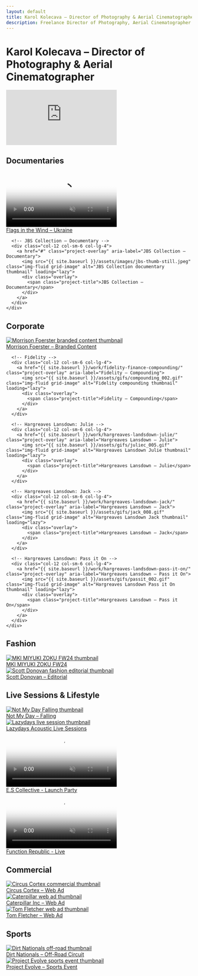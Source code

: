 ```yaml
---
layout: default
title: Karol Kolecava – Director of Photography & Aerial Cinematographer
description: Freelance Director of Photography, Aerial Cinematographer and Camera Operator from Slovakia working around London and the UK with 5 years of experience.
---
```


<div class="container mt-5 pt-5">

  <!-- Page H1 for SEO and accessibility -->
  <h1 class="visually-hidden">Karol Kolecava – Director of Photography & Aerial Cinematographer</h1>

  <!-- Hero video section -->
  <section class="video-hero-container ratio ratio-16x9" aria-label="Showreel">
    <iframe
      src="https://www.youtube.com/embed/YOUR_VIDEO_ID?autoplay=1&mute=1&controls=0&showinfo=0&modestbranding=0&rel=0&loop=1&playlist=P56Fe2VRf5Y"
      frameborder="0"
      allow="autoplay; fullscreen"
      class="bg-iframe"
      title="Karol Kolecava Showreel"
    ></iframe>
  </section>

  <!-- Documentaries -->
  <section class="mt-5" aria-labelledby="documentaries-heading">
    <h2 id="documentaries-heading" class="category-headings">Documentaries</h2>
    <div class="row g-4">
      <!-- Flags in the Wind – Ukraine -->
      <div class="col-12 col-sm-6 col-lg-4">
        <a href="{{ site.baseurl }}/work/flags-in-the-wind/" class="project-overlay" aria-label="Flags in the Wind – Ukraine Trailer">
          <video class="img-fluid grid-image" autoplay loop muted playsinline loading="lazy" poster="{{ site.baseurl }}/assets/images/ua_oldman-thumb.jpg">
            <source src="{{ site.baseurl }}/assets/webm/ua_oldman.webm" type="video/webm">
          </video>
          <div class="overlay">
            <span class="project-title">Flags in the Wind – Ukraine</span>
          </div>
        </a>
      </div>

      <!-- JBS Collection – Documentary -->
      <div class="col-12 col-sm-6 col-lg-4">
        <a href="#" class="project-overlay" aria-label="JBS Collection – Documentary">
          <img src="{{ site.baseurl }}/assets/images/jbs-thumb-still.jpeg" class="img-fluid grid-image" alt="JBS Collection documentary thumbnail" loading="lazy">
          <div class="overlay">
            <span class="project-title">JBS Collection – Documentary</span>
          </div>
        </a>
      </div>
    </div>
  </section>

  <!-- Corporate -->
  <section class="mt-5" aria-labelledby="corporate-heading">
    <h2 id="corporate-heading" class="category-headings">Corporate</h2>
    <div class="row g-4">
      <!-- Morrison Foerster -->
      <div class="col-12 col-sm-6 col-lg-4">
        <a href="{{ site.baseurl }}/work/morrison-foerster/" class="project-overlay" aria-label="Morrison Foerster – Branded Content">
          <img src="{{ site.baseurl }}/assets/gifs/mofo_003.gif" class="img-fluid grid-image" alt="Morrison Foerster branded content thumbnail" loading="lazy">
          <div class="overlay">
            <span class="project-title">Morrison Foerster – Branded Content</span>
          </div>
        </a>
      </div>

      <!-- Fidelity -->
      <div class="col-12 col-sm-6 col-lg-4">
        <a href="{{ site.baseurl }}/work/fidelity-finance-compounding/" class="project-overlay" aria-label="Fidelity – Compounding">
          <img src="{{ site.baseurl }}/assets/gifs/compounding_002.gif" class="img-fluid grid-image" alt="Fidelity compounding thumbnail" loading="lazy">
          <div class="overlay">
            <span class="project-title">Fidelity – Compounding</span>
          </div>
        </a>
      </div>

      <!-- Hargreaves Lansdown: Julie -->
      <div class="col-12 col-sm-6 col-lg-4">
        <a href="{{ site.baseurl }}/work/hargreaves-landsdown-julie/" class="project-overlay" aria-label="Hargreaves Lansdown – Julie">
          <img src="{{ site.baseurl }}/assets/gifs/juliec_005.gif" class="img-fluid grid-image" alt="Hargreaves Lansdown Julie thumbnail" loading="lazy">
          <div class="overlay">
            <span class="project-title">Hargreaves Lansdown – Julie</span>
          </div>
        </a>
      </div>

      <!-- Hargreaves Lansdown: Jack -->
      <div class="col-12 col-sm-6 col-lg-4">
        <a href="{{ site.baseurl }}/work/hargreaves-landsdown-jack/" class="project-overlay" aria-label="Hargreaves Lansdown – Jack">
          <img src="{{ site.baseurl }}/assets/gifs/jack_008.gif" class="img-fluid grid-image" alt="Hargreaves Lansdown Jack thumbnail" loading="lazy">
          <div class="overlay">
            <span class="project-title">Hargreaves Lansdown – Jack</span>
          </div>
        </a>
      </div>

      <!-- Hargreaves Lansdown: Pass it On -->
      <div class="col-12 col-sm-6 col-lg-4">
        <a href="{{ site.baseurl }}/work/hargreaves-landsdown-pass-it-on/" class="project-overlay" aria-label="Hargreaves Lansdown – Pass it On">
          <img src="{{ site.baseurl }}/assets/gifs/passit_002.gif" class="img-fluid grid-image" alt="Hargreaves Lansdown Pass it On thumbnail" loading="lazy">
          <div class="overlay">
            <span class="project-title">Hargreaves Lansdown – Pass it On</span>
          </div>
        </a>
      </div>
    </div>
  </section>

  <!-- Fashion -->
  <section class="mt-5" aria-labelledby="fashion-heading">
    <h2 id="fashion-heading" class="category-headings">Fashion</h2>
    <div class="row g-4">
      <div class="col-12 col-sm-6 col-lg-4">
        <a href="{{ site.baseurl }}/work/miyuki-zoku-fw24-campaign/" class="project-overlay" aria-label="MKI MIYUKI ZOKU FW24 Campaign">
          <img src="{{ site.baseurl }}/assets/gifs/mki_002.gif" class="img-fluid grid-image" alt="MKI MIYUKI ZOKU FW24 thumbnail" loading="lazy">
          <div class="overlay">
            <span class="project-title">MKI MIYUKI ZOKU FW24</span>
          </div>
        </a>
      </div>
      <div class="col-12 col-sm-6 col-lg-4">
        <a href="{{ site.baseurl }}/work/scott-donovan/" class="project-overlay" aria-label="Scott Donovan Editorial">
          <img src="{{ site.baseurl }}/assets/gifs/scott_007.gif" class="img-fluid grid-image" alt="Scott Donovan fashion editorial thumbnail" loading="lazy">
          <div class="overlay">
            <span class="project-title">Scott Donovan – Editorial</span>
          </div>
        </a>
      </div>
    </div>
  </section>

  <!-- Music & Lifestyle -->
  <section class="mt-5" aria-labelledby="music-heading">
    <h2 id="music-heading" class="category-headings">Live Sessions & Lifestyle</h2>
    <div class="row g-4">
      <div class="col-12 col-sm-6 col-lg-4">
        <a href="{{ site.baseurl }}/work/not-my-day-falling/" class="project-overlay" aria-label="Not My Day – Falling">
          <img src="{{ site.baseurl }}/assets/gifs/nmd_003.gif" class="img-fluid grid-image" alt="Not My Day Falling thumbnail" loading="lazy">
          <div class="overlay">
            <span class="project-title">Not My Day – Falling</span>
          </div>
        </a>
      </div>
      <div class="col-12 col-sm-6 col-lg-4">
        <a href="{{ site.baseurl }}/work/lazydays-acoustic-live-sessions/" class="project-overlay" aria-label="Lazydays Acoustic Sessions">
          <img src="{{ site.baseurl }}/assets/gifs/mabes_001.gif" class="img-fluid grid-image" alt="Lazydays live session thumbnail" loading="lazy">
          <div class="overlay">
            <span class="project-title">Lazydays Acoustic Live Sessions</span>
          </div>
        </a>
      </div>
      <div class="col-12 col-sm-6 col-lg-4">
        <a href="{{ site.baseurl }}/work/es-collective/" class="project-overlay" aria-label="E.S Collective Launch Party">
          <video class="img-fluid grid-image" autoplay loop muted playsinline loading="lazy" poster="{{ site.baseurl }}/assets/images/ua_oldman-thumb.jpg">
            <source src="{{ site.baseurl }}/assets/webm/es_001.webm" type="video/webm">
          </video>
          <div class="overlay">
            <span class="project-title">E.S Collective - Launch Party</span>
          </div>
        </a>
      </div>
      <div class="col-12 col-sm-6 col-lg-4">
        <a href="{{ site.baseurl }}/work/function-republic/" class="project-overlay" aria-label="Function Republic - Live">
          <video class="img-fluid grid-image" autoplay loop muted playsinline loading="lazy" poster="{{ site.baseurl }}/assets/images/ua_oldman-thumb.jpg">
            <source src="{{ site.baseurl }}/assets/webm/functionrep_007.webm" type="video/webm">
          </video>
          <div class="overlay">
            <span class="project-title">Function Republic - Live</span>
          </div>
        </a>
      </div>
    </div>
  </section>

  <!-- Commercial -->
  <section class="mt-5" aria-labelledby="commercial-heading">
    <h2 id="commercial-heading" class="category-headings">Commercial</h2>
    <div class="row g-4">
      <div class="col-12 col-sm-6 col-lg-4">
        <a href="{{ site.baseurl }}/work/circus-cortex/" class="project-overlay" aria-label="Circus Cortex Web Ad">
          <img src="{{ site.baseurl }}/assets/gifs/cortex_010.gif" class="img-fluid grid-image" alt="Circus Cortex commercial thumbnail" loading="lazy">
          <div class="overlay">
            <span class="project-title">Circus Cortex – Web Ad</span>
          </div>
        </a>
      </div>
      <div class="col-12 col-sm-6 col-lg-4">
        <a href="#" class="project-overlay" aria-label="Caterpillar Inc Web Ad">
          <img src="{{ site.baseurl }}/assets/images/caterpillar-thumb-still_1.5.1-min.jpg" class="img-fluid grid-image" alt="Caterpillar web ad thumbnail" loading="lazy">
          <div class="overlay">
            <span class="project-title">Caterpillar Inc – Web Ad</span>
          </div>
        </a>
      </div>
      <div class="col-12 col-sm-6 col-lg-4">
        <a href="#" class="project-overlay" aria-label="Tom Fletcher Web Ad">
          <img src="{{ site.baseurl }}/assets/gifs/puffinbooks_001.gif" class="img-fluid grid-image" alt="Tom Fletcher web ad thumbnail" loading="lazy">
          <div class="overlay">
            <span class="project-title">Tom Fletcher – Web Ad</span>
          </div>
        </a>
      </div>
    </div>
  </section>

  <!-- Sports -->
  <section class="mt-5" aria-labelledby="sports-heading">
    <h2 id="sports-heading" class="category-headings">Sports</h2>
    <div class="row g-4">
      <div class="col-12 col-sm-6 col-lg-4">
        <a href="{{ site.baseurl }}/work/dirt-nationals/" class="project-overlay" aria-label="Dirt Nationals Off-Road Circuit">
          <img src="{{ site.baseurl }}/assets/gifs/dirt_003.gif" class="img-fluid grid-image" alt="Dirt Nationals off-road thumbnail" loading="lazy">
          <div class="overlay">
            <span class="project-title">Dirt Nationals – Off-Road Circuit</span>
          </div>
        </a>
      </div>
      <div class="col-12 col-sm-6 col-lg-4">
        <a href="#" class="project-overlay" aria-label="Project Evolve Sports Event">
          <img src="{{ site.baseurl }}/assets/images/projectevolve-001.png" class="img-fluid grid-image" alt="Project Evolve sports event thumbnail" loading="lazy">
          <div class="overlay">
            <span class="project-title">Project Evolve – Sports Event</span>
          </div>
        </a>
      </div>
    </div>
  </section>

</div>